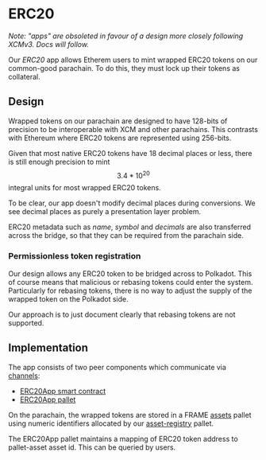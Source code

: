 # ERC20

_Note: "apps" are obsoleted in favour of a design more closely following XCMv3. Docs will follow._&#x20;

Our _ERC20_ app allows Etherem users to mint wrapped ERC20 tokens on our common-good parachain. To do this, they must lock up their tokens as collateral.

## Design

Wrapped tokens on our parachain are designed to have 128-bits of precision to be interoperable with XCM and other parachains. This contrasts with Ethereum where ERC20 tokens are represented using 256-bits.

Given that most native ERC20 tokens have 18 decimal places or less, there is still enough precision to mint $$3.4*10^{20}$$ integral units for most wrapped ERC20 tokens.

To be clear, our app doesn't modify decimal places during conversions. We see decimal places as purely a presentation layer problem.

ERC20 metadata such as _name_, _symbol_ and _decimals_ are also transferred across the bridge, so that they can be required from the parachain side.

### Permissionless token registration

Our design allows any ERC20 token to be bridged across to Polkadot. This of course means that malicious or rebasing tokens could enter the system. Particularly for rebasing tokens, there is no way to adjust the supply of the wrapped token on the Polkadot side.

Our approach is to just document clearly that rebasing tokens are not supported.

## Implementation

The app consists of two peer components which communicate via [channels](../channels/):

* [ERC20App smart contract](../../../core/packages/contracts/contracts/ERC20App.sol)
* [ERC20App pallet](https://github.com/Snowfork/snowbridge/tree/main/parachain/pallets/erc20-app)

On the parachain, the wrapped tokens are stored in a FRAME [assets](https://github.com/paritytech/substrate/tree/master/frame/assets) pallet using numeric identifiers allocated by our [asset-registry](https://github.com/Snowfork/snowbridge/tree/main/parachain/pallets/asset-registry) pallet.

The ERC20App pallet maintains a mapping of ERC20 token address to pallet-asset asset id. This can be queried by users.
